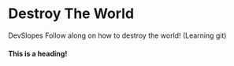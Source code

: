 # Destroy The World
DevSlopes Follow along on how to destroy the world! (Learning git)

#### This is a heading!
